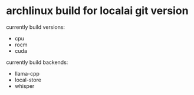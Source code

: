 # archlinux build for localai git version

currently build versions:
- cpu
- rocm
- cuda

currently build backends:
- llama-cpp
- local-store
- whisper

